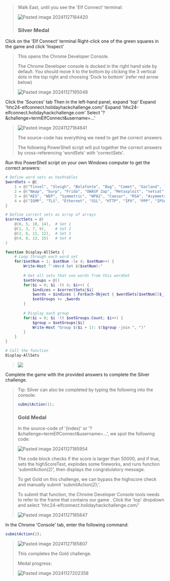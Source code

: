 > Walk East, until you see the 'Elf Connect' terminal:
> 
> ![Pasted image 20241127184420](attachments/Pasted%20image%2020241127184420.png)
> 
> ### Silver Medal

Click on the 'Elf Connect' terminal
Right-click one of the green squares in the game and click 'Inspect' 

> This opens the Chrome Developer Console. 
> 
> The Chrome Developer console is docked in the right hand side by default. You should move it to the bottom by clicking the 3 vertical dots in the top right and choosing 'Dock to bottom' (refer red arrow below)
> 
> ![Pasted image 20241127195048](attachments/Pasted%20image%2020241127195048.png)

Click the 'Sources' tab
Then in the left-hand panel, expand 'top'
  Expand 'hhc24-elfconnect.holidayhackchallenge.com/'
  Expand 'hhc24-elfconnect.holidayhackchallenge.com'
  Select '?&challenge=termElfConnect&username=...'

> ![Pasted image 20241127184641](attachments/Pasted%20image%2020241127184641.png)
> 
> The source-code has everything we need to get the correct answers.
> 
> The following PowerShell script will put together the correct answers by cross-referencing 'wordSets' with 'correctSets'.

Run this PowerShell script on your own Windows computer to get the correct answers:

```powershell
# Define word sets as hashtables
$wordSets = @{
    1 = @("Tinsel", "Sleigh", "Belafonte", "Bag", "Comet", "Garland", "Jingle Bells", "Mittens", "Vixen", "Gifts", "Star", "Crosby", "White Christmas", "Prancer", "Lights", "Blitzen")
    2 = @("Nmap", "burp", "Frida", "OWASP Zap", "Metasploit", "netcat", "Cycript", "Nikto", "Cobalt Strike", "wfuzz", "Wireshark", "AppMon", "apktool", "HAVOC", "Nessus", "Empire") 
    3 = @("AES", "WEP", "Symmetric", "WPA2", "Caesar", "RSA", "Asymmetric", "TKIP", "One-time Pad", "LEAP", "Blowfish", "hash", "hybrid", "Ottendorf", "3DES", "Scytale")
    4 = @("IGMP", "TLS", "Ethernet", "SSL", "HTTP", "IPX", "PPP", "IPSec", "FTP", "SSH", "IP", "IEEE 802.11", "ARP", "SMTP", "ICMP", "DNS")
}

# Define correct sets as array of arrays
$correctSets = @(
    @(0, 5, 10, 14),  # Set 1
    @(1, 3, 7, 9),    # Set 2 
    @(2, 6, 11, 12),  # Set 3
    @(4, 8, 13, 15)   # Set 4
)

function Display-AllSets {
    # Loop through each word set
    for($setNum = 1; $setNum -le 4; $setNum++) {
        Write-Host "`nWord Set $($setNum):"
        
        # Get all sets that use words from this wordSet
        $setGroups = @()
        for($i = 0; $i -lt 4; $i++) {
            $indices = $correctSets[$i]
            $words = $indices | ForEach-Object { $wordSets[$setNum][$_] }
            $setGroups += ,$words
        }
        
        # Display each group
        for($i = 0; $i -lt $setGroups.Count; $i++) {
            $group = $setGroups[$i]
            Write-Host "Group $($i + 1): $($group -join ", ")"
        }
    }
}

# Call the function
Display-AllSets
```

> ![](attachments/Pasted%20image%2020241130185346.png)
> 

Complete the game with the provided answers to complete the Silver challenge.

> Tip: Silver can also be completed by typing the following into the console:
> 
> ~~~javascript
> submitAction(1);
> ~~~
> 
> ### Gold Medal
> In the source-code of '(index)' or '?&challenge=termElfConnect&username=...', we spot the following code:
> 
> ![Pasted image 20241127185954](attachments/Pasted%20image%2020241127185954.png)
> 
> The code block checks if the score is larger than 50000, and if true, sets the highScoreText, explodes some fireworks, and runs function 'submitAction(2)', then displays the congratulatory message. 
> 
> To get Gold on this challenge, we can bypass the highscore check and manually submit 'submitAction(2);'.
> 
> To submit that function, the Chrome Developer Console tools needs to refer to the frame that contains our game . Click the 'top' dropdown and select 'hhc24-elfconnect.holidayhackchallenge.com/'
> 
> ![Pasted image 20241127185647](attachments/Pasted%20image%2020241127185647.png)

In the Chrome 'Console' tab, enter the following command:

```javascript
submitAction(2);
```

> ![Pasted image 20241127185807](attachments/Pasted%20image%2020241127185807.png)
> 
> This completes the Gold challenge.
> 
> Medal progress:
> 
> ![Pasted image 20241127202358](attachments/Pasted%20image%2020241127202358.png)
